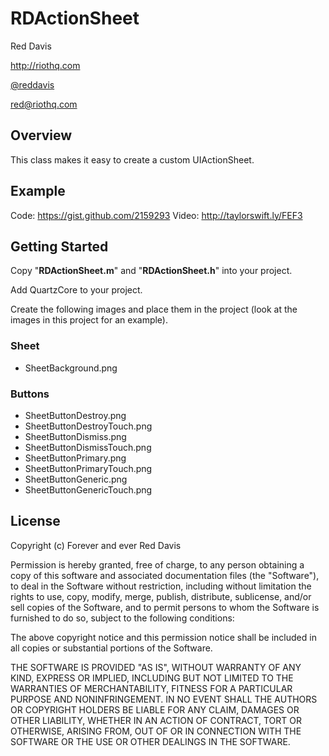 # RDActionSheet

Red Davis

http://riothq.com

[@reddavis](http://twitter.com/reddavis)

red@riothq.com

## Overview

This class makes it easy to create a custom UIActionSheet.

## Example

Code: https://gist.github.com/2159293
Video: http://taylorswift.ly/FEF3

## Getting Started

Copy "**RDActionSheet.m**" and "**RDActionSheet.h**" into your project.

Add QuartzCore to your project.

Create the following images and place them in the project (look at the images in this project for an example).

### Sheet
* SheetBackground.png

### Buttons
* SheetButtonDestroy.png
* SheetButtonDestroyTouch.png
* SheetButtonDismiss.png
* SheetButtonDismissTouch.png
* SheetButtonPrimary.png
* SheetButtonPrimaryTouch.png
* SheetButtonGeneric.png
* SheetButtonGenericTouch.png

## License

Copyright (c) Forever and ever Red Davis

Permission is hereby granted, free of charge, to any person obtaining
a copy of this software and associated documentation files (the
"Software"), to deal in the Software without restriction, including
without limitation the rights to use, copy, modify, merge, publish,
distribute, sublicense, and/or sell copies of the Software, and to
permit persons to whom the Software is furnished to do so, subject to
the following conditions:

The above copyright notice and this permission notice shall be
included in all copies or substantial portions of the Software.

THE SOFTWARE IS PROVIDED "AS IS", WITHOUT WARRANTY OF ANY KIND,
EXPRESS OR IMPLIED, INCLUDING BUT NOT LIMITED TO THE WARRANTIES OF
MERCHANTABILITY, FITNESS FOR A PARTICULAR PURPOSE AND
NONINFRINGEMENT. IN NO EVENT SHALL THE AUTHORS OR COPYRIGHT HOLDERS BE
LIABLE FOR ANY CLAIM, DAMAGES OR OTHER LIABILITY, WHETHER IN AN ACTION
OF CONTRACT, TORT OR OTHERWISE, ARISING FROM, OUT OF OR IN CONNECTION
WITH THE SOFTWARE OR THE USE OR OTHER DEALINGS IN THE SOFTWARE.